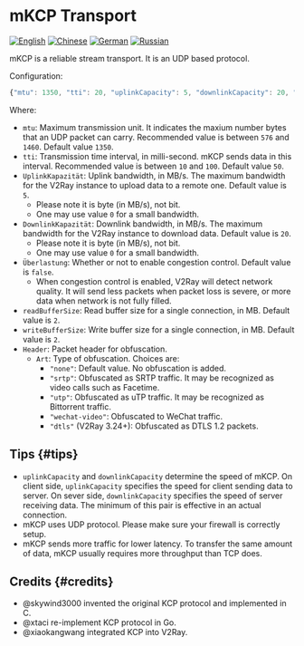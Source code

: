 # mKCP Transport

[![English](../../resources/english.svg)](https://www.v2ray.com/en/configuration/transport/mkcp.html) [![Chinese](../../resources/chinese.svg)](https://www.v2ray.com/chapter_02/transport/mkcp.html) [![German](../../resources/german.svg)](https://www.v2ray.com/de/configuration/transport/mkcp.html) [![Russian](../../resources/russian.svg)](https://www.v2ray.com/ru/configuration/transport/mkcp.html)

mKCP is a reliable stream transport. It is an UDP based protocol.

Configuration:

```javascript
{"mtu": 1350, "tti": 20, "uplinkCapacity": 5, "downlinkCapacity": 20, "congestion": false, "readBufferSize": 1, "writeBufferSize": 1, "header": {"type ": "keiner" } }
```

Where:

* `mtu`: Maximum transmission unit. It indicates the maxium number bytes that an UDP packet can carry. Recommended value is between `576` and `1460`. Default value `1350`.
* `tti`: Transmission time interval, in milli-second. mKCP sends data in this interval. Recommended value is between `10` and `100`. Default value `50`.
* `UplinkKapazität`: Uplink bandwidth, in MB/s. The maximum bandwidth for the V2Ray instance to upload data to a remote one. Default value is `5`. 
  * Please note it is byte (in MB/s), not bit.
  * One may use value `0` for a small bandwidth.
* `DownlinkKapazität`: Downlink bandwidth, in MB/s. The maximum bandwidth for the V2Ray instance to download data. Default value is `20`. 
  * Please note it is byte (in MB/s), not bit.
  * One may use value `0` for a small bandwidth.
* `Überlastung`: Whether or not to enable congestion control. Default value is `false`. 
  * When congestion control is enabled, V2Ray will detect network quality. It will send less packets when packet loss is severe, or more data when network is not fully filled.
* `readBufferSize`: Read buffer size for a single connection, in MB. Default value is `2`.
* `writeBufferSize`: Write buffer size for a single connection, in MB. Default value is `2`.
* `Header`: Packet header for obfuscation. 
  * `Art`: Type of obfuscation. Choices are: 
    * `"none"`: Default value. No obfuscation is added.
    * `"srtp"`: Obfuscated as SRTP traffic. It may be recognized as video calls such as Facetime.
    * `"utp"`: Obfuscated as uTP traffic. It may be recognized as Bittorrent traffic.
    * `"wechat-video"`: Obfuscated to WeChat traffic.
    * `"dtls"` (V2Ray 3.24+): Obfuscated as DTLS 1.2 packets.

## Tips {#tips}

* `uplinkCapacity` and `downlinkCapacity` determine the speed of mKCP. On client side, `uplinkCapacity` specifies the speed for client sending data to server. On sever side, `downlinkCapacity` specifies the speed of server receiving data. The minimum of this pair is effective in an actual connection.
* mKCP uses UDP protocol. Please make sure your firewall is correctly setup.
* mKCP sends more traffic for lower latency. To transfer the same amount of data, mKCP usually requires more throughput than TCP does.

## Credits {#credits}

* @skywind3000 invented the original KCP protocol and implemented in C.
* @xtaci re-implement KCP protocol in Go.
* @xiaokangwang integrated KCP into V2Ray.
